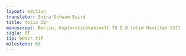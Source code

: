 ```yaml
---
layout: edition
translator: Shira Schwam-Baird
title: folio 32r
manuscript: Berlin, Kupferstichkabinett 78 D 8 (olim Hamilton 337)
sigla: BT
iip: b032r.tif
milestone: 63
---
```

